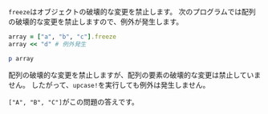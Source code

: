 `freeze`はオブジェクトの破壊的な変更を禁止します。
次のプログラムでは配列の破壊的な変更を禁止しますので、例外が発生します。

```ruby
array = ["a", "b", "c"].freeze
array << "d" # 例外発生

p array
```

配列の破壊的な変更を禁止しますが、配列の要素の破壊的な変更は禁止していません。
したがって、`upcase!`を実行しても例外は発生しません。

`["A", "B", "C"]`がこの問題の答えです。
